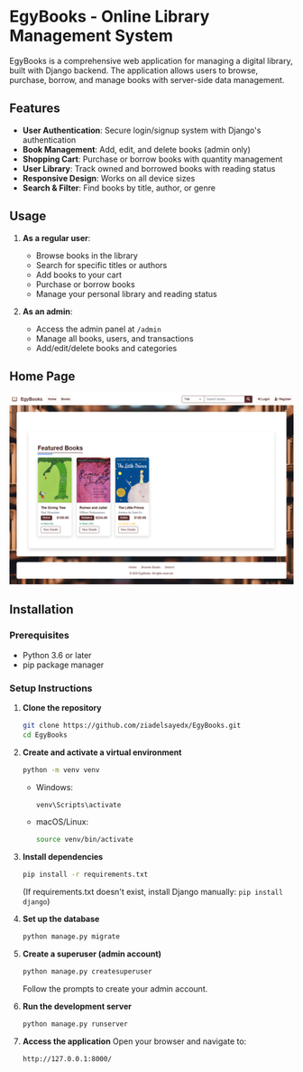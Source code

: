 # EgyBooks - Online Library Management System

EgyBooks is a comprehensive web application for managing a digital library, built with Django backend. The application allows users to browse, purchase, borrow, and manage books with server-side data management.

## Features

- **User Authentication**: Secure login/signup system with Django's authentication
- **Book Management**: Add, edit, and delete books (admin only)
- **Shopping Cart**: Purchase or borrow books with quantity management
- **User Library**: Track owned and borrowed books with reading status
- **Responsive Design**: Works on all device sizes
- **Search & Filter**: Find books by title, author, or genre

## Usage

1. **As a regular user**:
   - Browse books in the library
   - Search for specific titles or authors
   - Add books to your cart
   - Purchase or borrow books
   - Manage your personal library and reading status

2. **As an admin**:
   - Access the admin panel at `/admin`
   - Manage all books, users, and transactions
   - Add/edit/delete books and categories

## Home Page

![Home Page](media/Screenshots//home.png)

## Installation

### Prerequisites
- Python 3.6 or later
- pip package manager

### Setup Instructions

1. **Clone the repository**
   ```bash
   git clone https://github.com/ziadelsayedx/EgyBooks.git
   cd EgyBooks
   ```

2. **Create and activate a virtual environment**
   ```bash
   python -m venv venv
   ```
   - Windows:
     ```bash
     venv\Scripts\activate
     ```
   - macOS/Linux:
     ```bash
     source venv/bin/activate
     ```

3. **Install dependencies**
   ```bash
   pip install -r requirements.txt
   ```
   (If requirements.txt doesn't exist, install Django manually: `pip install django`)

4. **Set up the database**
   ```bash
   python manage.py migrate
   ```

5. **Create a superuser (admin account)**
   ```bash
   python manage.py createsuperuser
   ```
   Follow the prompts to create your admin account.

6. **Run the development server**
   ```bash
   python manage.py runserver
   ```

7. **Access the application**
   Open your browser and navigate to:
   ```
   http://127.0.0.1:8000/
   ```

